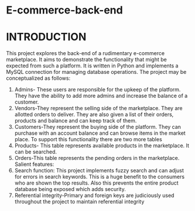 # E-commerce-back-end
# INTRODUCTION
This project explores the back-end of a rudimentary e-commerce marketplace. It aims to demonstrate the functionality that might be expected from such a platform. It is written in Python and implements a MySQL connection for managing database operations. 
The project may be conceptualized as follows:
  1.	Admins- These users are responsible for the upkeep of the platform. They have the ability to add more admins and increase the balance of a customer.
  2.	Vendors-They represent the selling side of the marketplace. They are allotted orders to deliver. They are also given a list of their orders, products and balance and can             keep track of them. 
  3.	Customers-They represent the buying side of the platform. They can purchase with an account balance and can browse items in the market place.
To support this functionality there are two more tables
  1.	Products- This table represents available products in the marketplace. It can be searched.
  2.	Orders-This table represents the pending orders in the marketplace.
Salient features:
  1.	Search function: This project implements fuzzy search and can adjust for errors in search keywords. This is a huge benefit to the consumers who are shown the top results. Also this prevents the entire product database being exposed which adds security.
  2.	Referential integrity-Primary and foreign keys are judiciously used throughout the project to maintain referential integrity

